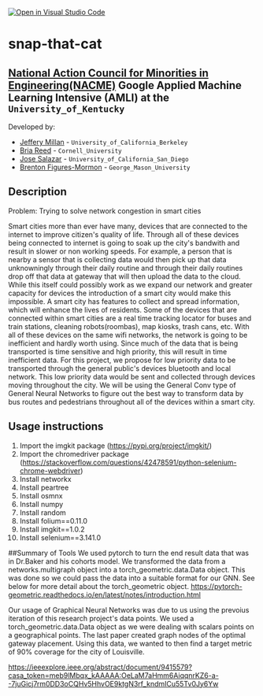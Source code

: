 [![Open in Visual Studio Code](https://classroom.github.com/assets/open-in-vscode-c66648af7eb3fe8bc4f294546bfd86ef473780cde1dea487d3c4ff354943c9ae.svg)](https://classroom.github.com/online_ide?assignment_repo_id=8127851&assignment_repo_type=AssignmentRepo)
<!--
Name of your teams' final project
-->
# snap-that-cat
## [National Action Council for Minorities in Engineering(NACME)](https://www.nacme.org) Google Applied Machine Learning Intensive (AMLI) at the `University_of_Kentucky`

<!--
List all of the members who developed the project and
link to each members respective GitHub profile
-->
Developed by:
- [Jeffery Millan](https://github.com/jmillan736) - `University_of_California_Berkeley`
- [Bria Reed](https://github.com/briareed47) - `Cornell_University`
- [Jose Salazar](https://github.com/JSalazar026) - `University_of_California_San_Diego`
- [Brenton Figures-Mormon](https://github.com/SkullNightMegaFan) - `George_Mason_University`

## Description
Problem: Trying to solve network congestion in smart cities

Smart cities more than ever have many, devices that are connected to the internet to improve citizen's quality of life. Through all of these devices being connected to internet is going to soak up the city's bandwith and result in slower or non working speeds. For example, a person that is nearby a sensor that is collecting data would then pick up that data unknowningly through their daily routine and through their daily routines drop off that data at gateway that will then upload the data to the cloud. While this itself could possibly work as we expand our network and greater capacity for devices the introduction of a smart city would make this impossible. A smart city has features to collect and spread information, which will enhance the lives of residents. Some of the devices that are connected within smart cities are a real time tracking locator for buses and train stations, cleaning robots(roombas), map kiosks, trash cans, etc. With all of these devices on the same wifi networks, the network is going to be inefficient and hardly worth using. Since much of the data that is being transported is time sensitive and high priority, this will result in time inefficient data. For this project, we propose for low priority data to be transported through the general public's devices bluetooth and local network. This low priority data would be sent and collected through devices moving throughout the city. We will be using the General Conv type of General Neural Networks to figure out the best way to transform data by bus routes and pedestrians throughout all of the devices within a smart city.

## Usage instructions
1. Import the imgkit package (https://pypi.org/project/imgkit/)
2. Import the chromedriver package (https://stackoverflow.com/questions/42478591/python-selenium-chrome-webdriver)
3. Install networkx
4. Install peartree
5. Install osmnx
6. Install numpy
7. Install random
8. Install folium==0.11.0
9. Install imgkit==1.0.2
10. Install selenium==3.141.0

##Summary of Tools
We used pytorch to turn the end result data that was in Dr.Baker and his cohorts model. We transformed the data from a networks.multigraph object into a torch_geometric.data.Data object. This was done so we could pass the data into a suitable format for our GNN. See below for more detail about the torch_geometric object.
https://pytorch-geometric.readthedocs.io/en/latest/notes/introduction.html

Our usage of Graphical Neural Networks was due to us using the prevoius iteration of this research project's data points. We used a torch_geometric.data.Data object as we were dealing with scalars points on a geographical points. The last paper created graph nodes of the optimal gateway placement. Using this data, we wanted to then find a target metric of 90% coverage for the city of Louisville.


https://ieeexplore.ieee.org/abstract/document/9415579?casa_token=meb9lMbqx_kAAAAA:OeLaM7aHmm6AiqqnrKZ6-a--7juGicj7rm0DD3oCQHv5HhvOE9ktgN3rf_kndmICu55Tv0Jy6Yw
